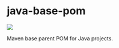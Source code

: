 # java-base-pom
![](https://github.com/wigforss/java-8-base/workflows/Test%20and%20Deploy/badge.svg)

Maven base parent POM for Java projects.
